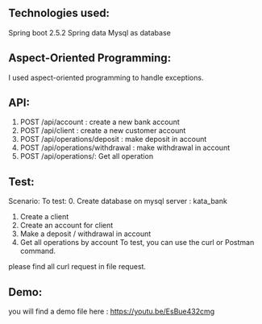 ## Technologies used:

Spring boot 2.5.2
Spring data
Mysql as database

## Aspect-Oriented Programming:
I used aspect-oriented programming to handle exceptions.


## API:
1. POST /api/account : create a new bank account
2. POST /api/client : create a new customer account
3. POST /api/operations/deposit : make deposit in account
4. POST /api/operations/withdrawal : make withdrawal in account
5. POST /api/operations/: Get all operation

## Test:
Scenario:
To test:
0. Create database on mysql server : kata_bank
1. Create a client
2. Create an account for client
3. Make a deposit / withdrawal in account
4. Get all operations by account
To test, you can use the curl or Postman command.

please find all curl request in file request.

## Demo:
you will find a demo file here :
https://youtu.be/EsBue432cmg

